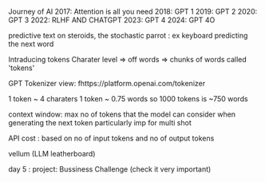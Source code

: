 Journey of AI
  2017: Attention is all you need 
  2018: GPT 1
  2019: GPT 2
  2020: GPT 3
  2022: RLHF AND CHATGPT 
  2023: GPT 4
  2024: GPT 4O

predictive text on steroids, the stochastic parrot : ex keyboard predicting the next word 

Intraducing tokens 
Charater level => off words => chunks of words called 'tokens'

GPT Tokenizer view: fhttps://platform.openai.com/tokenizer

1 token ~ 4 charaters
1 token ~ 0.75 words
so 1000 tokens is ~750 words

context window: max no of tokens that the model can consider when generating the next token particularly imp for multi shot 

API cost : based on no of input tokens and no of output tokens 

vellum (LLM leatherboard)

day 5 : project: Bussiness Challenge (check it very important)





